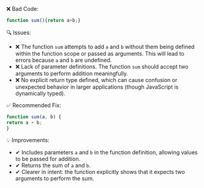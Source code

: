 ❌ Bad Code:
```javascript
function sum(){return a+b;}
```

🔍 Issues:
* ❌ The function `sum` attempts to add `a` and `b` without them being defined within the function scope or passed as
arguments. This will lead to errors because `a` and `b` are undefined.
* ❌ Lack of parameter definitions. The function `sum` should accept two arguments to perform addition meaningfully.
* ❌ No explicit return type defined, which can cause confusion or unexpected behavior in larger applications (though
JavaScript is dynamically typed).

✅ Recommended Fix:

```javascript
function sum(a, b) {
return a + b;
}
```

💡 Improvements:
* ✔ Includes parameters `a` and `b` in the function definition, allowing values to be passed for addition.
* ✔ Returns the sum of `a` and `b`.
* ✔ Clearer in intent: the function explicitly shows that it expects two arguments to perform the sum.